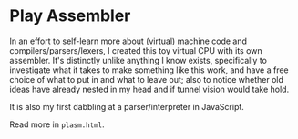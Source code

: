 # Play Assembler

In an effort to self-learn more about (virtual) machine code and compilers/parsers/lexers, I created this toy virtual CPU with its own assembler.
It's distinctly unlike anything I know exists, specifically to investigate what it takes to make something like this work, and have a free choice of what to put in and what to leave out; also to notice whether old ideas have already nested in my head and if tunnel vision would take hold.

It is also my first dabbling at a parser/interpreter in JavaScript.

Read more in `plasm.html`.
